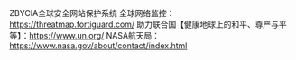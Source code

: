 ZBYCIA全球安全网站保护系统
全球网络监控：https://threatmap.fortiguard.com/
助力联合国【健康地球上的和平、尊严与平等】：https://www.un.org/
NASA航天局：https://www.nasa.gov/about/contact/index.html
